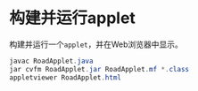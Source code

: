# 构建并运行applet

构建并运行一个`applet`，并在Web浏览器中显示。

```java
javac RoadApplet.java
jar cvfm RoadApplet.jar RoadApplet.mf *.class
appletviewer RoadApplet.html
```
